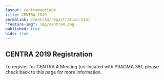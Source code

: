 ```yaml
---
layout: centrameeting4
title: CENTRA 2019
permalink: /centra4/registration.html
"feature-img": img/centra4.png
published: true
hide: true
---
```



## CENTRA 2019 Registration


To register for CENTRA 4 Meeting (co-located with PRAGMA 36), please check back to this page for more information.


